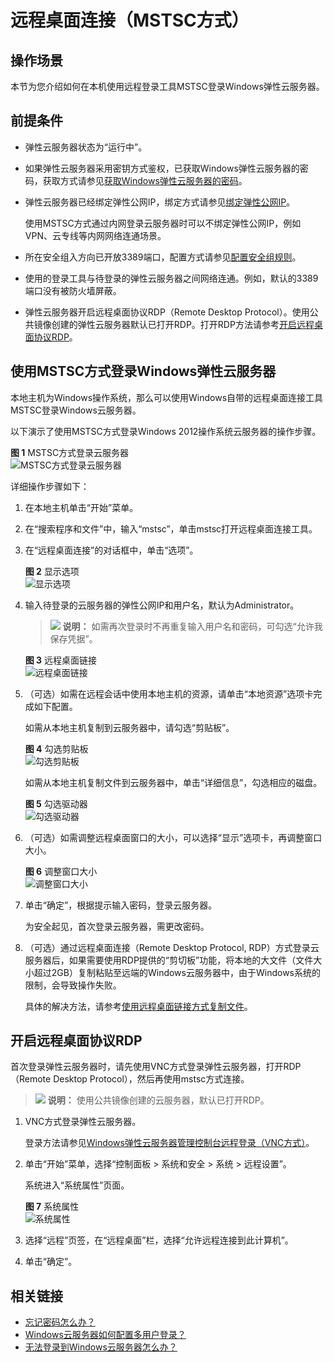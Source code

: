 # 远程桌面连接（MSTSC方式）<a name="ZH-CN_TOPIC_0017955381"></a>

## 操作场景<a name="section119451029135512"></a>

本节为您介绍如何在本机使用远程登录工具MSTSC登录Windows弹性云服务器。

## 前提条件<a name="section30111449112059"></a>

-   弹性云服务器状态为“运行中”。
-   如果弹性云服务器采用密钥方式鉴权，已获取Windows弹性云服务器的密码，获取方式请参见[获取Windows弹性云服务器的密码](获取Windows弹性云服务器的密码.md)。
-   弹性云服务器已经绑定弹性公网IP，绑定方式请参见[绑定弹性公网IP](绑定弹性公网IP.md)。

    使用MSTSC方式通过内网登录云服务器时可以不绑定弹性公网IP，例如VPN、云专线等内网网络连通场景。


-   所在安全组入方向已开放3389端口，配置方式请参见[配置安全组规则](配置安全组规则.md)。
-   使用的登录工具与待登录的弹性云服务器之间网络连通。例如，默认的3389端口没有被防火墙屏蔽。
-   弹性云服务器开启远程桌面协议RDP（Remote Desktop Protocol）。使用公共镜像创建的弹性云服务器默认已打开RDP。打开RDP方法请参考[开启远程桌面协议RDP](#section65216898112059)。

## 使用MSTSC方式登录Windows弹性云服务器<a name="section1011913410314"></a>

本地主机为Windows操作系统，那么可以使用Windows自带的远程桌面连接工具MSTSC登录Windows云服务器。

以下演示了使用MSTSC方式登录Windows 2012操作系统云服务器的操作步骤。

**图 1**  MSTSC方式登录云服务器<a name="fig174631620195116"></a>  
![](figures/MSTSC方式登录云服务器.gif "MSTSC方式登录云服务器")

详细操作步骤如下：

1.  在本地主机单击“开始”菜单。
2.  在“搜索程序和文件”中，输入“mstsc”，单击mstsc打开远程桌面连接工具。
3.  在“远程桌面连接”的对话框中，单击“选项”。

    **图 2**  显示选项<a name="ecs_03_0127_fig22996848191913"></a>  
    ![](figures/显示选项.png "显示选项")

4.  输入待登录的云服务器的弹性公网IP和用户名，默认为Administrator。

    >![](public_sys-resources/icon-note.gif) **说明：** 
    >如需再次登录时不再重复输入用户名和密码，可勾选“允许我保存凭据”。

    **图 3**  远程桌面链接<a name="fig61897111106"></a>  
    ![](figures/远程桌面链接.png "远程桌面链接")

5.  （可选）如需在远程会话中使用本地主机的资源，请单击“本地资源”选项卡完成如下配置。

    如需从本地主机复制到云服务器中，请勾选“剪贴板”。

    **图 4**  勾选剪贴板<a name="fig5308424112111"></a>  
    ![](figures/勾选剪贴板.png "勾选剪贴板")

    如需从本地主机复制文件到云服务器中，单击“详细信息”，勾选相应的磁盘。

    **图 5**  勾选驱动器<a name="fig2016145215213"></a>  
    ![](figures/勾选驱动器.png "勾选驱动器")

6.  （可选）如需调整远程桌面窗口的大小，可以选择“显示”选项卡，再调整窗口大小。

    **图 6**  调整窗口大小<a name="fig45767599405"></a>  
    ![](figures/调整窗口大小.png "调整窗口大小")

7.  单击“确定”，根据提示输入密码，登录云服务器。

    为安全起见，首次登录云服务器，需更改密码。

8.  （可选）通过远程桌面连接（Remote Desktop Protocol, RDP）方式登录云服务器后，如果需要使用RDP提供的“剪切板”功能，将本地的大文件（文件大小超过2GB）复制粘贴至远端的Windows云服务器中，由于Windows系统的限制，会导致操作失败。

    具体的解决方法，请参考[使用远程桌面链接方式复制文件](https://support.microsoft.com/en-us/help/2258090/copying-files-larger-than-2-gb-over-a-remote-desktop-services-or-termi)。


## 开启远程桌面协议RDP<a name="section65216898112059"></a>

首次登录弹性云服务器时，请先使用VNC方式登录弹性云服务器，打开RDP（Remote Desktop Protocol），然后再使用mstsc方式连接。

>![](public_sys-resources/icon-note.gif) **说明：** 
>使用公共镜像创建的云服务器，默认已打开RDP。

1.  VNC方式登录弹性云服务器。

    登录方法请参见[Windows弹性云服务器管理控制台远程登录（VNC方式）](Windows弹性云服务器管理控制台远程登录（VNC方式）.md)。

2.  单击“开始”菜单，选择“控制面板 \> 系统和安全 \> 系统 \> 远程设置”。

    系统进入“系统属性”页面。

    **图 7**  系统属性<a name="fig276023113838"></a>  
    ![](figures/系统属性.png "系统属性")

3.  选择“远程”页签，在“远程桌面”栏，选择“允许远程连接到此计算机”。
4.  单击“确定”。

## 相关链接<a name="section2826432183510"></a>

-   [忘记密码怎么办？](重置密码使用场景介绍.md)
-   [Windows云服务器如何配置多用户登录？](https://support.huaweicloud.com/trouble-ecs/ecs_trouble_0900.html)
-   [无法登录到Windows云服务器怎么办？](https://support.huaweicloud.com/ecs_faq/zh-cn_topic_0018073217.html)

